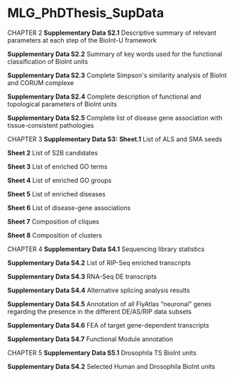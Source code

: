 # MLG_PhDThesis_SupData

CHAPTER 2
**Supplementary Data S2.1** Descriptive summary of relevant parameters at each step of the BioInt-U framework

**Supplementary Data S2.2** Summary of key words used for the functional classification of BioInt units

**Supplementary Data S2.3** Complete Simpson's similarity analysis of BioInt and CORUM complexe

**Supplementary Data S2.4** Complete description of functional and topological parameters of BioInt units

**Supplementary Data S2.5** Complete list of disease gene association with tissue-consistent pathologies


CHAPTER 3
**Supplementary Data S3:**
**Sheet.1** List of ALS and SMA seeds

**Sheet 2** List of S2B candidates

**Sheet 3** List of enriched GO terms

**Sheet 4** List of enriched GO groups

**Sheet 5** List of enriched diseases

**Sheet 6** List of disease-gene associations

**Sheet 7** Composition of cliques

**Sheet 8** Composition of clusters

CHAPTER 4
**Supplementary Data S4.1** Sequencing library statistics

**Supplementary Data S4.2** List of RIP-Seq enriched transcripts 

**Supplementary Data S4.3** RNA-Seq DE transcripts 

**Supplementary Data S4.4** Alternative splicing analysis results

**Supplementary Data S4.5** Annotation of all FlyAtlas “neuronal” genes regarding the presence in the different DE/AS/RIP data subsets

**Supplementary Data S4.6** FEA of target gene-dependent transcripts

**Supplementary Data S4.7** Functional Module annotation 

CHAPTER 5
**Supplementary Data S5.1** Drosophila TS BioInt units

**Supplementary Data S4.2** Selected Human and Drosophila BioInt units 

